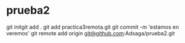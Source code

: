 # prueba2
git initgit add .
git add practica3remota.git
git commit -m 'estamos en veremos'
git remote add origin git@github.com:Adsaga/prueba2.git
